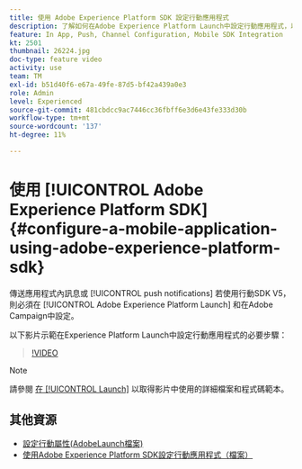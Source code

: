 ```yaml
---
title: 使用 Adobe Experience Platform SDK 設定行動應用程式
description: 了解如何在Adobe Experience Platform Launch中設定行動應用程式，以及如何在Adobe Campaign中進行設定。
feature: In App, Push, Channel Configuration, Mobile SDK Integration
kt: 2501
thumbnail: 26224.jpg
doc-type: feature video
activity: use
team: TM
exl-id: b51d40f6-e67a-49fe-87d5-bf42a439a0e3
role: Admin
level: Experienced
source-git-commit: 481cbdcc9ac7446cc36fbff6e3d6e43fe333d30b
workflow-type: tm+mt
source-wordcount: '137'
ht-degree: 11%

---
```


# 使用 [!UICONTROL Adobe Experience Platform SDK] {#configure-a-mobile-application-using-adobe-experience-platform-sdk}

傳送應用程式內訊息或 [!UICONTROL push notifications] 若使用行動SDK V5，則必須在 [!UICONTROL Adobe Experience Platform Launch] 和在Adobe Campaign中設定。

以下影片示範在Experience Platform Launch中設定行動應用程式的必要步驟：

>[!VIDEO](https://video.tv.adobe.com/v/26224?quality=12)

>[!NOTE]
>
>請參閱 [在 [!UICONTROL Launch]](https://experienceleague.adobe.com/docs/campaign-standard/using/administrating/configuring-channels/configuring-a-mobile-application.html?lang=en) 以取得影片中使用的詳細檔案和程式碼範本。

## 其他資源

* [設定行動屬性(AdobeLaunch檔案)](https://aep-sdks.gitbook.io/docs/getting-started/create-a-mobile-property)
* [使用Adobe Experience Platform SDK設定行動應用程式（檔案）](https://experienceleague.adobe.com/docs/campaign-standard/using/administrating/configuring-channels/configuring-a-mobile-application.html?lang=en)
